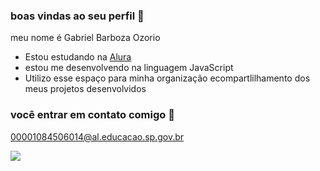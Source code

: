 ### boas vindas ao seu perfil 👋

meu nome é Gabriel Barboza Ozorio

- Estou estudando na [Alura](https://www.aluno.com.br)
- estou me desenvolvendo na linguagem JavaScript
- Utilizo esse espaço para minha organização ecompartlilhamento dos meus projetos desenvolvidos

### você entrar em contato comigo 📧 

00001084506014@al.educacao.sp.gov.br

![](https://itunes.apple.com/app/apple-store/id917932200?pt=39040802&ct=Media1GIFV2&mt=8)

